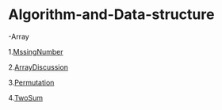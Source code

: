 # Algorithm-and-Data-structure

-Array

  1.[MssingNumber](https://github.com/Iyanuoluwa-vic/Algorithm-and-Data-structure/tree/master/Array/MissingNumber)

  2.[ArrayDiscussion](https://github.com/Iyanuoluwa-vic/Algorithm-and-Data-structure/tree/master/Array/ArrayDiscussion)

  3.[Permutation](https://github.com/Iyanuoluwa-vic/Algorithm-and-Data-structure/tree/master/Array/Permutation)

  4.[TwoSum](https://github.com/Iyanuoluwa-vic/Algorithm-and-Data-structure/tree/master/Array/TwoSum)



        


